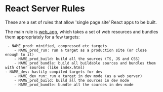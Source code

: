 # React Server Rules

These are a set of rules that allow 'single page site' React apps to be built.

The main rule is [web_app], which takes a set of web resources and bundles them appropriately for a few targets:

     - NAME_prod: minified, compressed etc targets
        - NAME_prod_run: run a target as a production site (or close enough to it)
        - NAME_prod_build: build all the sources (TS, JS and CSS)
        - NAME_prod_bundle: build all buildable sources and bundles them with other sources (like index.html)
    - NAME_dev: hastily compiled targets for dev
        - NAME_dev_run: run a target in dev mode (as a web server)
        - NAME_prod_build: build all the sources in dev mode
        - NAME_prod_bundle: bundle all the sources in dev mode


[web_app]: ./rules.bzl#L4